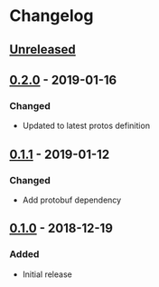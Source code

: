 # Changelog

## [Unreleased][]

[Unreleased]: https://github.com/chaostoolkit/chaosplatform-grpc/compare/0.2.0...HEAD

## [0.2.0][] - 2019-01-16

[0.2.0]: https://github.com/chaostoolkit/chaosplatform-auth/compare/0.1.1...0.2.0

### Changed

-  Updated to latest protos definition

## [0.1.1][] - 2019-01-12

[0.1.1]: https://github.com/chaostoolkit/chaosplatform-grpc/compare/0.1.0...0.1.1

### Changed

-   Add protobuf dependency

## [0.1.0][] - 2018-12-19

[0.1.0]: https://github.com/chaostoolkit/chaosplatform-grpc/tree/0.1.0

### Added

-   Initial release